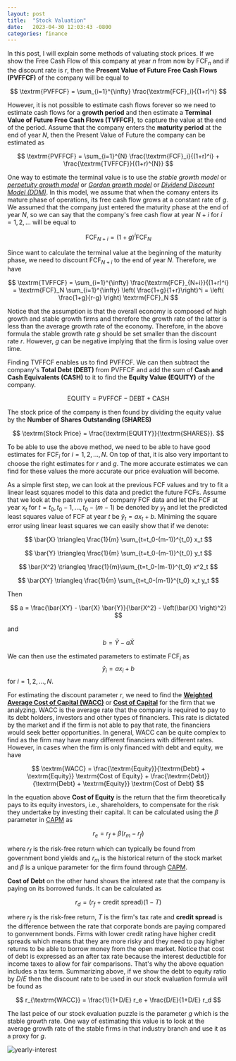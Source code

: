 ```yaml
---
layout: post
title:  "Stock Valuation"
date:   2023-04-30 12:03:43 -0800
categories: finance
---
```

In this post, I will explain some methods of valuating stock prices. If we show the Free Cash Flow of this company at year $n$ from now by $\textrm{FCF}_n$ and if the discount rate is $r$, then the **Present Value of Future Free Cash Flows (PVFFCF)** of the company will be equal to

$$
\textrm{PVFFCF} = \sum_{i=1}^{\infty} \frac{\textrm{FCF}_i}{(1+r)^i}
$$

However, it is not possible to estimate	cash flows forever so we need to estimate cash flows for a **growth	period** and then estimate a **Terminal Value of Future Free Cash Flows (TVFFCF)**, to capture the value at the end of the period. Assume that the company enters the **maturity period** at the end of year $N$, then the Present Value of Future the company can be estimated as 

$$
\textrm{PVFFCF} = \sum_{i=1}^{N} \frac{\textrm{FCF}_i}{(1+r)^i} + \frac{\textrm{TVFFCF}}{(1+r)^{N}}
$$

One way to estimate the terminal value is to use the *stable growth model* or *[perpetuity growth model](https://en.wikipedia.org/wiki/Terminal_value_(finance))* or *[Gordon growth model](https://en.wikipedia.org/wiki/Dividend_discount_model)* or *[Dividend Discount Model (DDM)](https://en.wikipedia.org/wiki/Dividend_discount_model)*. In this model, we assume that when the comany enters its mature phase of operations, its free cash flow grows at a constant rate of $g$. We assumed that the company just entered the maturity phase at the end of year $N$, so we can say that the company's free cash flow at year $N+i$ for $i=1,2,...$ will be equal to 

$$\textrm{FCF}_{N+i} = (1+g)^i \textrm{FCF}_N$$

Since want to calculate the terminal value at the beginning of the maturity phase, we need to discount $\textrm{FCF}_{N+i}$ to the end of year $N$. Therefore, we have

$$
\textrm{TVFFCF} = \sum_{i=1}^{\infty} \frac{\textrm{FCF}_{N+i}}{(1+r)^i} = \textrm{FCF}_N \sum_{i=1}^{\infty} \left( \frac{1+g}{1+r}\right)^i = \left( \frac{1+g}{r-g} \right) \textrm{FCF}_N 
$$

Notice that the assumption is that the overall economy is composed of high growth and stable growth firms and therefore the growth rate of the latter is less than the average growth rate of the economy. Therefore, in the above formula the stable growth rate $g$ should be set smaller than the discount rate $r$. However, $g$ can be negative implying that the firm is losing value over time. 

Finding $\textrm{TVFFCF}$ enables us to find $\textrm{PVFFCF}$. We can then subtract the company's **Total Debt (DEBT)** from $\textrm{PVFFCF}$ and add the sum of **Cash and Cash Equivalents (CASH)** to it to find the **Equity Value (EQUITY)** of the company.

$$
\textrm{EQUITY} = \textrm{PVFFCF} - \textrm{DEBT} + \textrm{CASH}
$$

The stock price of the company is then found by dividing the equity value by the **Number of Shares Outstanding (SHARES)**

$$
\textrm{Stock Price} = \frac{\textrm{EQUITY}}{\textrm{SHARES}}.
$$

To be able to use the above method, we need to be able to have good estimates for $\textrm{FCF}_i$ for $i=1,2,...,N$. On top of that, it is also very important to choose the right estimates for $r$ and $g$. The more accurate estimates we can find for these values the more accurate our price evaluation will become. 


As a simple first step, we can look at the previous FCF values and try to fit a linear least squares model to this data and predict the future FCFs. Assume that we look at the past $m$ years of company FCF data and let the FCF at year $x_t$ for $t = t_0, t_0 -1,..., t_0 - (m-1)$ be denoted by $y_t$ and let the predicted least squares value of FCF at year $t$ be $\hat{y}_t = a x_t + b$. Miniming the square error using linear least squares we can easily show that if we denote:

$$
\bar{X} \triangleq \frac{1}{m} \sum_{t=t_0-(m-1)}^{t_0} x_t
$$

$$
\bar{Y} \triangleq \frac{1}{m} \sum_{t=t_0-(m-1)}^{t_0} y_t
$$

$$
\bar{X^2} \triangleq \frac{1}{m}\sum_{t=t_0-(m-1)}^{t_0} x^2_t
$$

$$
\bar{XY} \triangleq \frac{1}{m} \sum_{t=t_0-(m-1)}^{t_0} x_t y_t
$$

Then 

$$
a = \frac{\bar{XY} - \bar{X} \bar{Y}}{\bar{X^2}  - \left(\bar{X} \right)^2}
$$

and 

$$
b = \bar{Y} - a \bar{X}
$$

We can then use the estimated parameters to estimate $\textrm{FCF}_i$ as $$\hat{y}_{i} = a x_i + b$$ for $i = 1,2,..., N$.

For estimating the discount parameter $r$, we need to find the [**Weighted Average Cost of Capital (WACC)**](https://en.wikipedia.org/wiki/Weighted_average_cost_of_capital) or [**Cost of Capital**](https://en.wikipedia.org/wiki/Cost_of_capital) for the firm that we analyzing. WACC is the average rate that the company is required to pay to its debt holders, investors and other types of financiers. This rate is dictated by the market and if the firm is not able to pay that rate, the financiers would seek better opportunities. In general, WACC can be quite complex to find as the firm may have many different financiers with different rates. However, in cases when the firm is only financed with debt and equity, we have 

$$
\textrm{WACC} = \frac{\textrm{Equity}}{\textrm{Debt} + \textrm{Equity}} \textrm{Cost of Equity} + \frac{\textrm{Debt}}{\textrm{Debt} + \textrm{Equity}} \textrm{Cost of Debt}
$$

In the equation above **Cost of Equity** is  the return that the firm theoretically pays to its equity investors, i.e., shareholders, to compensate for the risk they undertake by investing their capital. It can be calculated using the $\beta$ parameter in [CAPM](https://en.wikipedia.org/wiki/Capital_asset_pricing_model) as 

$$
r_e = r_f + \beta (r_m - r_f)
$$

where $r_f$ is the risk-free return which can typically be found from government bond yields and $r_m$ is the historical return of the stock market and $\beta$ is a unique parameter for the firm found through [CAPM](https://en.wikipedia.org/wiki/Capital_asset_pricing_model). 

**Cost of Debt** on the other hand shows the interest rate that the company is paying on its borrowed funds. It can be calculated as 

$$
r_d = (r_f + \textrm{credit spread})(1-T)
$$

where $r_f$ is the risk-free return, $T$ is the firm's tax rate and **credit spread** is the difference between the rate that corporate bonds are paying compared to gonvernment bonds. Firms with lower credit rating have higher credit spreads which means that they are more risky and they need to pay higher returns to be able to borrow money from the open market. Notice that cost of debt is expressed as an after tax rate because the interest deductible for income taxes to allow for fair comparisons. That's why the above equation includes a tax term. Summarizing above, if we show the debt to equity ratio by $D/E$ then the discount rate to be used in our stock evaluation formula will be found as 

$$
r_{\textrm{WACC}} = \frac{1}{1+D/E} r_e + \frac{D/E}{1+D/E} r_d
$$

The last peice of our stock evaluation puzzle is the parameter $g$ which is the stable growth rate. One way of estimating this value is to look at the average growth rate of the stable firms in that industry branch and use it as a proxy for $g$.



![yearly-interest](yearly-interest.png)

